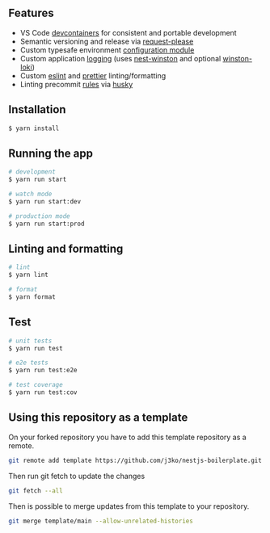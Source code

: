 ## Features

- VS Code [devcontainers](https://code.visualstudio.com/docs/devcontainers/containers) for consistent and portable development
- Semantic versioning and release via [request-please](https://github.com/google-github-actions/release-please-action) 
- Custom typesafe environment [configuration module](src/config/config.module.ts)
- Custom application [logging](src/logger/winston-logger.ts) (uses [nest-winston](https://github.com/gremo/nest-winston) and optional [winston-loki](https://github.com/JaniAnttonen/winston-loki))
- Custom [eslint](./.eslintrc.js) and [prettier](./.prettierrc.json) linting/formatting 
- Linting precommit [rules](./.husky/pre-commit) via [husky](https://github.com/typicode/husky)

## Installation

```bash
$ yarn install
```

## Running the app

```bash
# development
$ yarn run start

# watch mode
$ yarn run start:dev

# production mode
$ yarn run start:prod
```

## Linting and formatting

```bash
# lint
$ yarn lint

# format
$ yarn format
```

## Test

```bash
# unit tests
$ yarn run test

# e2e tests
$ yarn run test:e2e

# test coverage
$ yarn run test:cov
```

## Using this repository as a template

On your forked repository you have to add this template repository as a remote.

```bash
git remote add template https://github.com/j3ko/nestjs-boilerplate.git
```

Then run git fetch to update the changes

```bash
git fetch --all
```

Then is possible to merge updates from this template to your repository.

```bash
git merge template/main --allow-unrelated-histories
```